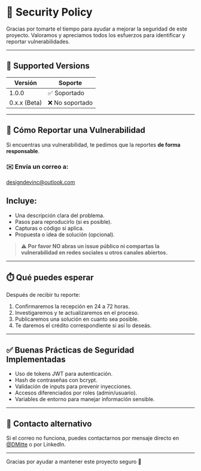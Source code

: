 # 🔐 Security Policy

Gracias por tomarte el tiempo para ayudar a mejorar la seguridad de este proyecto. Valoramos y apreciamos todos los esfuerzos para identificar y reportar vulnerabilidades.

---

## 📆 Supported Versions

| Versión       | Soporte        |
|---------------|----------------|
| 1.0.0         | ✅ Soportado    |
| 0.x.x (Beta)  | ❌ No soportado |

---

## 📣 Cómo Reportar una Vulnerabilidad

Si encuentras una vulnerabilidad, te pedimos que la reportes **de forma responsable**.

### ✉️ Envía un correo a:

designdevinc@outlook.com

## Incluye:

- Una descripción clara del problema.
- Pasos para reproducirlo (si es posible).
- Capturas o código si aplica.
- Propuesta o idea de solución (opcional).

> ⚠️ **Por favor NO abras un issue público ni compartas la vulnerabilidad en redes sociales u otros canales abiertos.**

---

## ⏱️ Qué puedes esperar

Después de recibir tu reporte:

1. Confirmaremos la recepción en 24 a 72 horas.
2. Investigaremos y te actualizaremos en el proceso.
3. Publicaremos una solución en cuanto sea posible.
4. Te daremos el crédito correspondiente si así lo deseás.

---

## ✅ Buenas Prácticas de Seguridad Implementadas

- Uso de tokens JWT para autenticación.
- Hash de contraseñas con bcrypt.
- Validación de inputs para prevenir inyecciones.
- Accesos diferenciados por roles (admin/usuario).
- Variables de entorno para manejar información sensible.

---

## 💬 Contacto alternativo

Si el correo no funciona, puedes contactarnos por mensaje directo en [@DMitte](https://github.com/DMitte) o por LinkedIn.

---

Gracias por ayudar a mantener este proyecto seguro 💚
